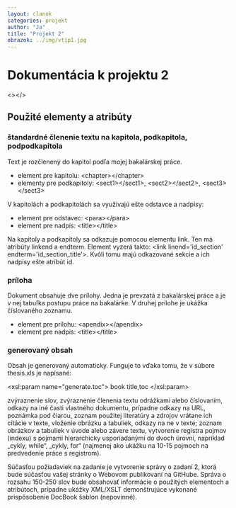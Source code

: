 ```yaml
---
layout: clanok
categories: projekt
author: "Ja"
title: "Projekt 2"
obrazok: ../img/vtip1.jpg
---
```

# Dokumentácia k projektu 2
\<\>\</\>

## Použité elementy a atribúty

### štandardné členenie textu na kapitola, podkapitola, podpodkapitola

Text je rozčlenený do kapitol podľa mojej bakalárskej práce.

* element pre kapitolu: \<chapter\>\<\/chapter\>  
* elementy pre podkapitoly: \<sect1\>\</sect1\>, \<sect2\>\</sect2\>, \<sect3\>\</sect3\>  

V kapitolách a podkapitolách sa využívajú ešte odstavce a nadpisy:

* element pre odstavec: \<para\>\</para\>  
* element pre nadpis: \<title\>\</title\>

Na kapitoly a podkapitoly sa odkazuje pomocou elementu link. Ten má atribúty linkend a endterm.
Element vyzerá takto: \<link linend='id_section' endterm='id_section_title'\>. Kvôli tomu majú odkazované
sekcie a ich nadpisy ešte atribút id. 

### príloha

Dokument obsahuje dve prílohy. Jedna je prevzatá z bakalárskej práce a je v nej tabuľka postupu práce na bakalárke.
V druhej prílohe je ukážka číslovaného zoznamu.

* element pre prílohu: \<apendix\>\</apendix\>
* element pre nadpis: \<title\>\</title\>

### generovaný obsah

Obsah je generovaný automaticky. Funguje to vďaka tomu, že v súbore thesis.xls je napísané:  

\<xsl:param name="generate.toc"\>
	book      title,toc
\</xsl:param\>
	
zvýraznenie slov, zvýraznenie členenia textu odrážkami alebo číslovaním,
odkazy na iné časti vlastného dokumentu, prípadne odkazy na URL,
poznámka pod čiarou,
zoznam použitej literatúry a zdrojov vrátane ich citácie v texte,
vloženie obrázku a tabuliek, odkazy na ne v texte; zoznam obrázkov a tabuliek v úvode alebo závere textu,
vytvorenie registra pojmov (indexu) s pojmami hierarchicky usporiadanými do dvoch úrovni, napríklad „cykly, while“, „cykly, for“ (najmenej ako ukážku na 10-15 pojmoch na predvedenie práce s registrom).

Súčasťou požiadaviek na zadanie je vytvorenie správy o zadaní 2, ktorá bude súčasťou vašej stránky o 
Webovom publikovaní na GitHube. Správa o rozsahu 150-250 slov bude obsahovať informácie o použitých
 elementoch a atribútoch, prípadne ukážky XML/XSLT demonštrujúce vykonané prispôsobenie DocBook šablon (nepovinné).